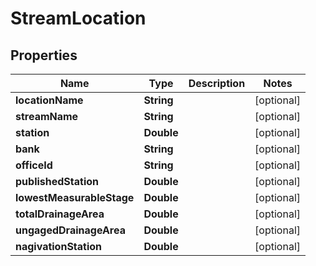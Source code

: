 

# StreamLocation


## Properties

| Name | Type | Description | Notes |
|------------ | ------------- | ------------- | -------------|
|**locationName** | **String** |  |  [optional] |
|**streamName** | **String** |  |  [optional] |
|**station** | **Double** |  |  [optional] |
|**bank** | **String** |  |  [optional] |
|**officeId** | **String** |  |  [optional] |
|**publishedStation** | **Double** |  |  [optional] |
|**lowestMeasurableStage** | **Double** |  |  [optional] |
|**totalDrainageArea** | **Double** |  |  [optional] |
|**ungagedDrainageArea** | **Double** |  |  [optional] |
|**nagivationStation** | **Double** |  |  [optional] |



